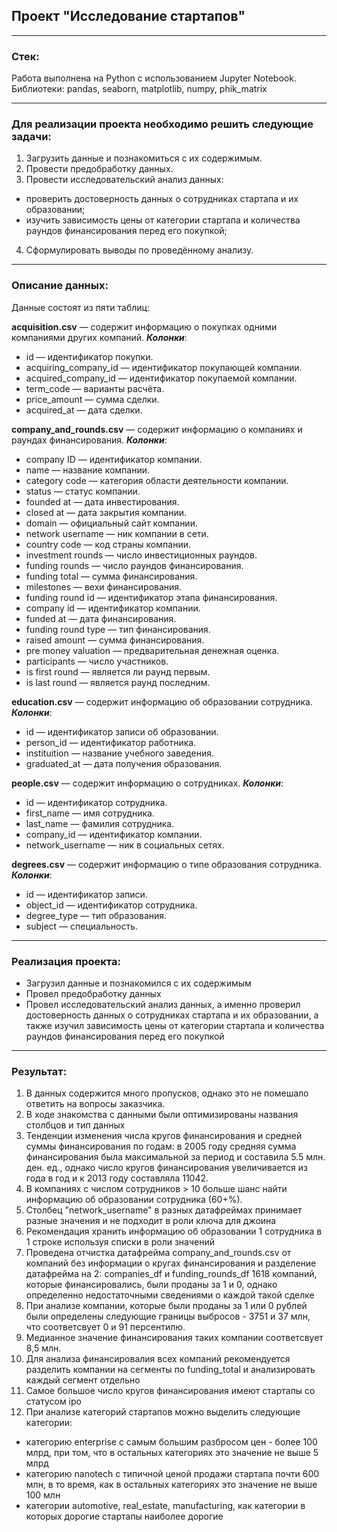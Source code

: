## **Проект "Исследование стартапов"**
<hr>

### Стек:
Работа выполнена на Python с использованием Jupyter Notebook. Библиотеки: pandas, seaborn, matplotlib, numpy, phik_matrix

<hr>

### Для реализации проекта необходимо решить следующие задачи:

1. Загрузить данные и познакомиться с их содержимым.
2. Провести предобработку данных.
3. Провести исследовательский анализ данных:
- проверить достоверность данных о сотрудниках стартапа и их образовании;
- изучить зависимость цены от категории стартапа и количества раундов финансирования перед его покупкой;
4. Сформулировать выводы по проведённому анализу.

<hr>

### Описание данных:
Данные состоят из пяти таблиц:

<strong>acquisition.csv</strong> — содержит информацию о покупках одними компаниями других компаний.
<strong>*Колонки*</strong>:
- id — идентификатор покупки.
- acquiring_company_id — идентификатор покупающей компании.
- acquired_company_id — идентификатор покупаемой компании.
- term_code — варианты расчёта.
- price_amount — сумма сделки.
- acquired_at — дата сделки.

<strong>company_and_rounds.csv</strong> — содержит информацию о компаниях и раундах финансирования.
<strong>*Колонки*</strong>:
- company ID — идентификатор компании.
- name — название компании.
- category code — категория области деятельности компании.
- status — статус компании.
- founded at — дата инвестирования.
- closed at — дата закрытия компании.
- domain — официальный сайт компании.
- network username — ник компании в сети.
- country code — код страны компании.
- investment rounds — число инвестиционных раундов.
- funding rounds — число раундов финансирования.
- funding total — сумма финансирования.
- milestones — вехи финансирования.
- funding round id — идентификатор этапа финансирования.
- company id — идентификатор компании.
- funded at — дата финансирования.
- funding round type — тип финансирования.
- raised amount — сумма финансирования.
- pre money valuation — предварительная денежная оценка.
- participants — число участников.
- is first round — является ли раунд первым.
- is last round — является раунд последним.

<strong>education.csv</strong> — содержит информацию об образовании сотрудника.
<strong>*Колонки*</strong>:
- id — идентификатор записи об образовании.
- person_id — идентификатор работника.
- instituition — название учебного заведения.
- graduated_at — дата получения образования.

<strong>people.csv</strong> — содержит информацию о сотрудниках.
<strong>*Колонки*</strong>:
- id — идентификатор сотрудника.
- first_name — имя сотрудника.
- last_name — фамилия сотрудника.
- company_id — идентификатор компании.
- network_username — ник в социальных сетях.

<strong>degrees.csv</strong> — содержит информацию о типе образования сотрудника.
<strong>*Колонки*</strong>:
- id — идентификатор записи.
- object_id — идентификатор сотрудника.
- degree_type — тип образования.
- subject — специальность.

<hr>

### Реализация проекта:
- Загрузил данные и познакомился с их содержимым
- Провел предобработку данных
- Провел исследовательский анализ данных, а именно проверил достоверность данных о сотрудниках стартапа и их образовании, а также изучил зависимость цены от категории стартапа и количества раундов финансирования перед его покупкой

<hr>

### Результат:
1. В данных содержится много пропусков, однако это не помешало ответить на вопросы заказчика.
2. В ходе знакомства с данными были оптимизированы названия столбцов и тип данных
3. Тенденции изменения числа кругов финансирования и средней суммы финансирования по годам: в 2005 году средняя сумма финансирования была максимальной за период и составила 5.5 млн. ден. ед., однако число кругов финансирования увеличивается из года в год и к 2013 году составляла 11042.
4. В компаниях с числом сотрудников > 10 больше шанс найти информацию об образовании сотрудника (60+%).
5. Столбец "network_username" в разных датафреймах принимает разные значения и не подходит в роли ключа для джоина
6. Рекомендация хранить информацию об образовании 1 сотрудника в 1 строке используя списки в роли значений
7. Проведена отчистка датафрейма company_and_rounds.csv от компаний без информации о кругах финансирования и разделение датафрейма на 2: companies_df и funding_rounds_df
1618 компаний, которые финансировались, были проданы за 1 и 0, однако определенно недостаточными сведениями о каждой такой сделке
8. При анализе компании, которые были проданы за 1 или 0 рублей были определены следующие границы выбросов - 3751 и 37 млн, что соответсвует 0 и 91 персентилю.
9. Медианное значение финансирования таких компании соответсвует 8,5 млн.
10. Для анализа финансировалия всех компаний рекомендуется разделить компании на сегменты по funding_total и анализировать каждый сегмент отдельно
11. Самое большое число кругов финансирования имеют стартапы со статусом ipo
12. При анализе категорий стартапов можно выделить следующие категории:
- категорию enterprise с самым большим разбросом цен - более 100 млрд, при том, что в остальных категориях это значение не выше 5 млрд
- категорию nanotech с типичной ценой продажи стартапа почти 600 млн, в то время, как в остальных категориях это значение не выше 100 млн
- категории automotive, real_estate, manufacturing, как категории в которых дорогие стартапы наиболее дорогие
